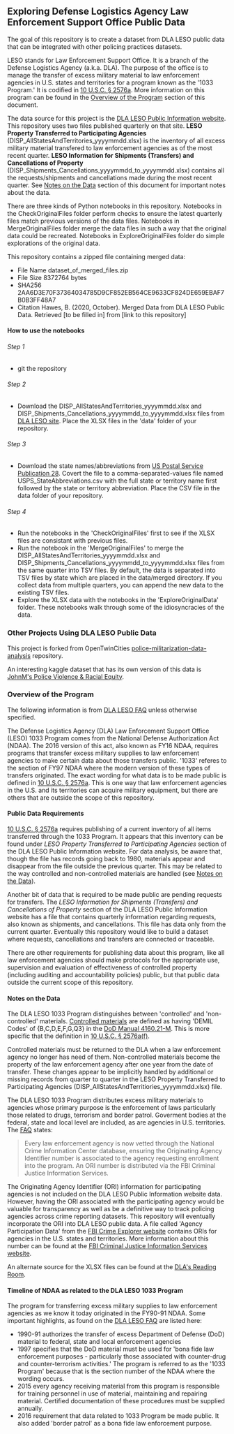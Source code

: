 ## Exploring Defense Logistics Agency Law Enforcement Support Office Public Data

The goal of this repository is to create a dataset from DLA LESO public data that can be integrated with other policing practices datasets.   

LESO stands for Law Enforcement Support Office. It is a branch of the Defense Logistics Agency (a.k.a. DLA). The purpose of the office is to manage the transfer of excess military material to law enforcement agencies in U.S. states and territories for a program known as the '1033 Program.' It is codified in [10 U.S.C. &sect; 2576a](https://uscode.house.gov/view.xhtml?req=granuleid:USC-prelim-title10-section2576a&num=0&edition=prelim). More information on this program can be found in the [Overview of the Program](#overview-of-the-program) section of this document.   

The data source for this project is the [DLA LESO Public Information website](https://www.dla.mil/DispositionServices/Offers/Reutilization/LawEnforcement/PublicInformation/). This repository uses two files published quarterly on that site.  __LESO Property Transferred to Participating Agencies__ (DISP_AllStatesAndTerritories_yyyymmdd.xlsx) is the inventory of all excess military material transfered to law enforcement agencies as of the most recent quarter. __LESO Information for Shipments (Transfers) and Cancellations of Property__ (DISP_Shipments_Cancellations_yyyymmdd_to_yyyymmdd.xlsx) contains all the requests/shipments and cancellations made during the most recent quarter. See [Notes on the Data](#notes-on-the-data) section of this document for important notes about the data.   

There are three kinds of Python notebooks in this repository. Notebooks in the CheckOriginalFiles folder perform checks to ensure the latest quarterly files match previous versions of the data files. Notebooks in MergeOriginalFiles folder merge the data files in such a way that the original data could be recreated. Notebooks in ExploreOriginalFiles folder do simple explorations of the original data.   

This repository contains a zipped file containing merged data:   
 - File Name     dataset_of_merged_files.zip
 - File Size     8372764 bytes
 - SHA256        2AA6D3E70F37364034785D9CF852EB564CE9633CF824DE659EBAF7B0B3FF48A7
 - Citation      Hawes, B. (2020, October). Merged Data from DLA LESO Public Data. Retrieved [to be filled in] from [link to this repository]

#### How to use the notebooks

###### Step 1
 - git the repository   
###### Step 2
 - Download the DISP_AllStatesAndTerritories_yyyymmdd.xlsx and DISP_Shipments_Cancellations_yyyymmdd_to_yyyymmdd.xlsx files from [DLA LESO site](https://www.dla.mil/DispositionServices/Offers/Reutilization/LawEnforcement/PublicInformation/). Place the XLSX files in the 'data' folder of your repository.   
###### Step 3
 - Download the state names/abbreviations from [US Postal Service Publication 28](https://pe.usps.com/text/pub28/28apb.htm). Covert the file to a comma-separated-values file named USPS_StateAbbreviations.csv with the full state or territory name first followed by the state or territory abbreviation. Place the CSV file in the data folder of your repository.  
###### Step 4
 - Run the notebooks in the 'CheckOriginalFiles' first to see if the XLSX files are consistant with previous files.   
 - Run the notebook in the 'MergeOriginalFiles' to merge the DISP_AllStatesAndTerritories_yyyymmdd.xlsx and DISP_Shipments_Cancellations_yyyymmdd_to_yyyymmdd.xlsx  files from the same quarter into TSV files. By default, the data is separated into TSV files by state which are placed in the data/merged directory. If you collect data from multiple quarters, you can append the new data to the existing TSV files.   
 - Explore the XLSX data with the notebooks in the 'ExploreOriginalData' folder.  These notebooks walk through some of the idiosyncracies of the data.

### Other Projects Using DLA LESO Public Data
This project is forked from OpenTwinCities [police-militarization-data-analysis](https://github.com/OpenTwinCities/police-militarization-data-analysis) repository.   

An interesting kaggle dataset that has its own version of this data is [JohnM's Police Violence & Racial Equity](https://www.kaggle.com/jpmiller/police-violence-in-the-us).   

### Overview of the Program
The following information is from [DLA LESO FAQ](https://www.dla.mil/DispositionServices/Offers/Reutilization/LawEnforcement/ProgramFAQs.aspx) unless otherwise specified.

The Defense Logistics Agency (DLA) Law Enforcement Support Office (LESO) 1033 Program comes from the National Defense Authorization Act (NDAA). The 2016 version of this act, also known as FY16 NDAA, requires programs that transfer excess military supplies to law enforcement agencies to make certain data about those transfers public. '1033' referes to the section of FY97 NDAA where the modern version of these types of transfers originated. The exact wording for what data is to be made public is defined in [10 U.S.C. &sect; 2576a](https://uscode.house.gov/view.xhtml?req=granuleid:USC-prelim-title10-section2576a&num=0&edition=prelim). This is one way that law enforcement agencies in the U.S. and its territories can acquire military equipment, but there are others that are outside the scope of this repository.   

#### Public Data Requirements
[10 U.S.C. &sect; 2576a](https://uscode.house.gov/view.xhtml?req=granuleid:USC-prelim-title10-section2576a&num=0&edition=prelim) requires publishing of a current inventory of all items transferred through the 1033 Program. It appears that this inventory can be found under *LESO Property Transferred to Participating Agencies* section of the DLA LESO Public Information website. For data analysis, be aware that, though the file has records going back to 1980, materials appear and disappear from the file outside the previous quarter. This may be related to the way controlled and non-controlled materials are handled (see [Notes on the Data](#notes-on-the-data)).   

Another bit of data that is required to be made public are pending requests for transfers. The *LESO Information for Shipments (Transfers) and Cancellations of Property* section of the DLA LESO Public Information website has a file that contains quarterly information regarding requests, also known as shipments, and cancellations. This file has data only from the current quarter. Eventually this repository would like to build a dataset where requests, cancellations and transfers are connected or traceable.

There are other requirements for publishing data about this program, like all law enforcement agencies should make protocols for the appropriate use, supervision and evaluation of effectiveness of controlled property (including auditing and accountability policies) public, but that public data outside the current scope of this repository.

#### Notes on the Data
The DLA LESO 1033 Program distinguishes between 'controlled' and 'non-controlled' materials. [Controlled materials](https://www.dla.mil/Portals/104/Documents/DispositionServices/LESO/DISP_ControlledPropertyDefinition_062019.pdf) are defined as having 'DEMIL Codes' of {B,C,D,E,F,G,Q3} in the [DoD Manual 4160.21-M](https://www.dla.mil/HQ/InformationOperations/DLMS/elibrary/manuals/regulations/). This is more specific that the definition in [10 U.S.C. &sect; 2576a(f)](https://uscode.house.gov/view.xhtml?req=granuleid:USC-prelim-title10-section2576a&num=0&edition=prelim).   

Controlled materials must be returned to the DLA when a law enforcement agency no longer has need of them. Non-controlled materials become the property of the law enforcement agency after one year from the date of transfer. These changes appear to be implicitly handled by additional or missing records from quarter to quarter in the LESO Property Transferred to Participating Agencies (DISP_AllStatesAndTerritiories_yyyymmdd.xlsx) file.   

The DLA LESO 1033 Program distributes excess military materials to agencies whose primary purpose is the enforcement of laws particularly those related to drugs, terrorism and border patrol. Goverment bodies at the federal, state and local level are included, as are agencies in U.S. territories. The [FAQ](https://www.dla.mil/DispositionServices/Offers/Reutilization/LawEnforcement/ProgramFAQs.aspx) states:   

> Every law enforcement agency is now vetted through the National Crime Information Center database, ensuring the Originating Agency Identifier number is
> associated to the agency requesting enrollment into the program. An ORI number is distributed via the FBI Criminal Justice Information Services.   

The Originating Agency Identifier (ORI) information for participating agencies is not included on the DLA LESO Public Information website data. However, having the ORI associated with the participating agency would be valuable for transparency as well as be a definitive way to track policing agencies across crime reporting datasets. This repository will eventually incorporate the ORI into DLA LESO public data. A file called 'Agency Participation Data' from the [FBI Crime Explorer website](https://crime-data-explorer.fr.cloud.gov/) contains ORIs for agencies in the U.S. states and territories. More information about this number can be found at the [FBI Criminal Justice Information Services website](https://www.fbi.gov/services/cjis/fingerprints-and-other-biometrics/ordering-fingerprint-cards-and-training-aids).   

An alternate source for the XLSX files can be found at the [DLA's Reading Room](https://www.dla.mil/DispositionServices/FOIA/EFOIALibrary/).

#### Timeline of NDAA as related to the DLA LESO 1033 Program
The program for transferring excess military supplies to law enforcement agencies as we know it today originated in the FY90-91 NDAA. Some important highlights, as found on the [DLA LESO FAQ](https://www.dla.mil/DispositionServices/Offers/Reutilization/LawEnforcement/ProgramFAQs.aspx) are listed here:   
 - 1990-91 authorizes the transfer of excess Department of Defense (DoD) material to federal, state and local enforcement agencies  
 - 1997 specifies that the DoD material must be used for 'bona fide law enforcement purposes - particularly those associated with counter-drug and counter-terrorism activities.' The program is referred to as the '1033 Program' because that is the section number of the NDAA where the wording occurs.    
 - 2015 every agency receiving material from this program is responsible for training personnel in use of material, maintaining and repairing material. Certified documentation of these procedures must be supplied annually.   
 - 2016 requirement that data related to 1033 Program be made public. It also added 'border patrol' as a bona fide law enforcement purpose.   
